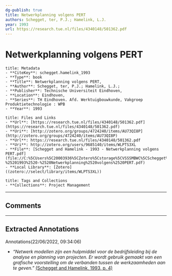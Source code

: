 ```yaml
---
dg-publish: true
title: Netwerkplanning volgens PERT
authors: Schegget, ter, P.J.; Hamelink, L.J.
year: 1993 
url: https://research.tue.nl/files/4340148/501362.pdf
---
```


# Netwerkplanning volgens PERT

```ad-info
title: Metadata
- **CiteKey**: schegget.hamelink_1993
- **Type**: book
- **Title**: Netwerkplanning volgens PERT, 
- **Author**: Schegget, ter, P.J.; Hamelink, L.J.;  
- **Publisher**: Technische Universiteit Eindhoven,
- **Location**: Eindhoven,
- **Series**: TH Eindhoven. Afd. Werktuigbouwkunde, Vakgroep Produktietechnologie : WPB
- **Year**: 1993 
```
```ad-abstract
title: Files and Links
- **Url**: [https://research.tue.nl/files/4340148/501362.pdf](https://research.tue.nl/files/4340148/501362.pdf)
- **Uri**: [http://zotero.org/groups/4724240/items/AU73QI8P](http://zotero.org/groups/4724240/items/AU73QI8P)
- **Url**: https://research.tue.nl/files/4340148/501362.pdf
- **Uri**: http://zotero.org/users/9685140/items/WLPTS3XL
- **File**: [Schegget and Hamelink - 1993 - Netwerkplanning volgens PERT.pdf](file://C:%5CUsers%5C20003936%5CZotero%5Cstorage%5CVSSSMBWC%5CSchegget%2520and%2520Hamelink%2520-%25201993%2520-%2520Netwerkplanning%2520volgens%2520PERT.pdf)
- **Local Library**: [Zotero]((zotero://select/library/items/WLPTS3XL))
```
```ad-note
title: Tags and Collections
- **Collections**: Project Management
```

----

## Comments



----

## Extracted Annotations

Annotations(22/06/2022, 09:34:06)

- *“Netwerk modellen zijn een hulpmiddel voor de bedrijfsleiding bij de analyse en planning van projecten. Er wordt gebruik gemaakt van een grafische voorstelling om de verbanden tussen de werkzaamheden aan te geven.”* [(Schegget and Hamelink, 1993, p. 4)](zotero://open-pdf/library/items/VSSSMBWC?page=6&annotation=SGPHI2C4)



